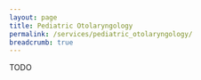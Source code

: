 ```yaml
---
layout: page
title: Pediatric Otolaryngology
permalink: /services/pediatric_otolaryngology/
breadcrumb: true
---
```

TODO

